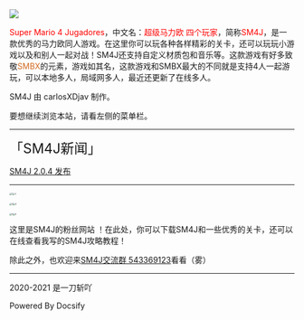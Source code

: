 <img src="https://www.helloimg.com/images/2020/12/06/header80e022c1f3e83337.webp" style="zoom:100%;" />

<font color=#FF0000>Super Mario 4 Jugadores</font>，中文名：<font color=#ff0000>超级马力欧 四个玩家</font>，简称<font color=#ff0000>SM4J</font>，是一款优秀的马力欧同人游戏。在这里你可以玩各种各样精彩的关卡，还可以玩玩小游戏以及和别人一起对战！SM4J还支持自定义材质包和音乐等。这款游戏有好多致敬<font color=#d2691e>SMBX</font>的元素，游戏如其名，这款游戏和SMBX最大的不同就是支持4人一起游玩，可以本地多人，局域网多人，最近还更新了在线多人。

SM4J 由 carlosXDjav 制作。

要想继续浏览本站，请看左侧的菜单栏。

------

<font size=5>「SM4J新闻」</font>

[SM4J 2.0.4 发布](docs/news/204_descargar)

------

<img src="https://www.helloimg.com/images/2020/12/06/19c6dcb2164570383.png" alt="1" style="zoom:25%;" /><img src="https://www.helloimg.com/images/2020/12/06/2363ffa5d52673942.png" alt="2" style="zoom:25%;" />

<img src="https://www.helloimg.com/images/2020/12/06/3376516ba1a0b2f31.png" alt="3" style="zoom:25%;" /><img src="https://www.helloimg.com/images/2020/12/06/49032c2dd96d92c7f.png" alt="4" style="zoom:25%;" />

<img src="https://www.helloimg.com/images/2020/12/06/5ebee785d0372c3b6.png" alt="5" style="zoom: 25%;" /><img src="https://www.helloimg.com/images/2020/12/06/6205a134d9434367b.png" alt="5" style="zoom: 25%;" />

这里是SM4J的粉丝网站 ！在此处，你可以下载SM4J和一些优秀的关卡，还可以在线查看我写的SM4J攻略教程！

除此之外，也欢迎来[SM4J交流群 543369123](https://jq.qq.com/?_wv=1027&k=Go26XtOJ)看看（雾）

------

2020-2021 是一刀斩吖

Powered By Docsify